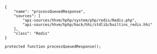 ``` yamlmeta
{
    "name": "processQueuedResponse",
    "sources": [
        "api-sources/hhvm/hphp/system/php/redis/Redis.php",
        "api-sources/hhvm/hphp/hack/hhi/stdlib/builtins_redis.hhi"
    ],
    "class": "Redis"
}
```




``` Hack
protected function processQueuedResponse();
```
<!-- HHAPIDOC -->
